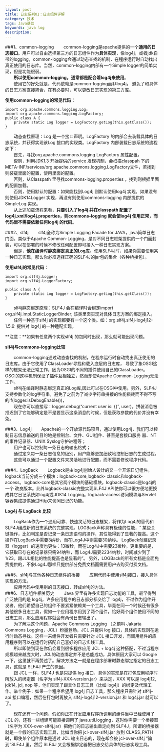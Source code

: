 ```yaml
---
layout: post
title: 日志系列01：日志组件详解
category: 技术
tags: Java基础
keywords: java log
description:
---
```


###1、common-logging
　　common-logging是apache提供的一个**通用的日志接口**。用户可以自由选择第三方的日志组件作为**具体实现**，像log4j，或者jdk自带的logging，common-logging会通过动态查找的机制，在程序运行时自动找出真正使用的日志库。当然，common-logging内部有一个Simple logger的简单实现，但是功能很弱。              
　　**所以使用common-logging，通常都是配合着log4j来使用**。			
　　使用它的好处就是，代码依赖是common-logging而非log4j， 避免了和具体的日志方案直接耦合，在有必要时，可以更改日志实现的第三方库。							

**使用common-logging的常见代码：**

	import org.apache.commons.logging.Log;
	import org.apache.commons.logging.LogFactory;  							
	public class A {  							
	    private static Log logger = LogFactory.getLog(this.getClass());  							
	}  		


　　动态查找原理：Log 是一个接口声明。LogFactory 的内部会去装载具体的日志系统，并获得实现该Log 接口的实现类。LogFactory 内部装载日志系统的流程如下：	              						
　　首先，寻找org.apache.commons.logging.LogFactory 属性配置。               
　　否则，利用JDK1.3 开始提供的service 发现机制，会扫描classpah 下的META-INF/services/org.apache.commons.logging.LogFactory文件，若找到则装载里面的配置，使用里面的配置。              
　　否则，从Classpath 里寻找commons-logging.properties ，找到则根据里面的配置加载。               
　　否则，使用默认的配置：如果能找到Log4j 则默认使用log4j 实现，如果没有则使用JDK14Logger 实现，再没有则使用commons-logging 内部提供的SimpleLog 实现。                    
　　从上述加载流程来看，**只要引入了log4j 并在classpath 配置了log4j.xml/log4j.properties，则commons-logging 就会使log4j 使用正常，而代码里不需要依赖任何log4j 的代码**。           							

###2、slf4j
　　slf4j全称为Simple Logging Facade for JAVA，java简单日志门面。类似于Apache Common-Logging，是对不同日志框架提供的一个门面封装，可以在部署的时候不修改任何配置即可接入一种日志实现方案。							
　　但是，**他在编译时静态绑定真正的Log库**。使用SLF4J时，如果你需要使用某一种日志实现，那么你必须选择正确的SLF4J的jar包的集合（各种桥接包）。							

**使用slf4j的常见代码：**						

	import org.slf4j.Logger;  							
	import org.slf4j.LoggerFactory;  							

	public class A {  							
	    private static Log logger = LogFactory.getLog(this.getClass());  							
	}  							

　　slf4j静态绑定原理：SLF4J 会在编译时会绑定import org.slf4j.impl.StaticLoggerBinder; 该类里面实现对具体日志方案的绑定接入。             
　　任何一种基于slf4j 的实现都要有一个这个类。如：org.slf4j.slf4j-log4j12-1.5.6: 提供对 log4j 的一种适配实现。             

**注意：**如果有任意两个实现slf4j 的包同时出现，那么就可能出现问题。							

**slf4j与commons-logging比较**

　　common-logging通过动态查找的机制，在程序运行时自动找出真正使用的日志库。由于它使用了ClassLoader寻找和载入底层的日志库， 导致了象OSGI这样的框架无法正常工作，因为OSGI的不同的插件使用自己的ClassLoader。 OSGI的这种机制保证了插件互相独立，然而却使Apache Common-Logging无法工作。              
　　slf4j在编译时静态绑定真正的Log库,因此可以在OSGI中使用。另外，SLF4J 支持参数化的log字符串，避免了之前为了减少字符串拼接的性能损耗而不得不写的if(logger.isDebugEnable())，							
　　现在你可以直接写：logger.debug(“current user is: {}”, user)。拼装消息被推迟到了它能够确定是不是要显示这条消息的时候，但是获取参数的代价并没有幸免。							

###3、Log4j
　　Apache的一个开放源代码项目，通过使用Log4j，我们可以控制日志信息输送的目的地是控制台、文件、GUI组件、甚至是套接口服务 器、NT的事件记录器、UNIX Syslog守护进程等；                 
　　用户也可以控制每一条日志的输出格式；             
　　通过定义每一条日志信息的级别，用户能够更加细致地控制日志的生成过程。                    						
　　这些可以通过一个配置文件来灵活地进行配置，而不需要修改程序代码。							

###4、LogBack
　　Logback是由log4j创始人设计的又一个开源日记组件。logback当前分成三个模块：logback-core,logback- classic和logback-access。logback-core是其它两个模块的基础模块。logback-classic是log4j的一个 改良版本。此外logback-classic完整实现SLF4J API使你可以很方便地更换成其它日记系统如log4j或JDK14 Logging。logback-access访问模块与Servlet容器集成提供通过Http来访问日记的功能。 							

**Log4j 与 LogBack 比较**							

　　LogBack作为一个通用可靠、快速灵活的日志框架，将作为Log4j的替代和SLF4J组成新的日志系统的完整实现。LOGBack声称具有极佳的性能，“ 某些关键操作，比如判定是否记录一条日志语句的操作，其性能得到了显著的提高。这个操作在LogBack中需要3纳秒，而在Log4J中则需要30纳秒。 LogBack创建记录器（logger）的速度也更快：13微秒，而在Log4J中需要23微秒。更重要的是，它获取已存在的记录器只需94纳秒，而 Log4J需要2234纳秒，时间减少到了1/23。跟JUL相比的性能提高也是显著的”。 另外，LOGBack的所有文档是全面免费提供的，不象Log4J那样只提供部分免费文档而需要用户去购买付费文档。 							

###5、slf4j与其他各种日志组件的桥接
　　应用代码中使用slf4j接口，接入具体实现的方法。               
　　应用代码中使用别的日志接口，转成slf4j的方法。        												
###6、日志组件相关历史
　　Java 界里有许多实现日志功能的工具，最早得到广泛使用的是 log4j，许多应用程序的日志部分都交给了 log4j，不过作为组件开发者，他们希望自己的组件不要紧紧依赖某一个工具，毕竟在同一个时候还有很多其他很多日志工具，假如一个应用程序用到了两个组件，恰好两个组件使用不同的日志工具，那么应用程序就会有两份日志输出了。                 
　　为了解决这个问题，Apache Commons Logging （之前叫 Jakarta Commons Logging，JCL）粉墨登场，JCL 只提供 log 接口，具体的实现则在运行时动态寻找。这样一来组件开发者只需要针对 JCL 接口开发，而调用组件的应用程序则可以在运行时搭配自己喜好的日志实践工具。                   
　　所以即使到现在你仍会看到很多程序应用 JCL + log4j 这种搭配，不过当程序规模越来越庞大时，JCL的动态绑定并不是总能成功，具体原因大家可以 Google 一下，这里就不再赘述了。解决方法之一就是在程序部署时静态绑定指定的日志工具，这就是 SLF4J 产生的原因。                
　　跟 JCL 一样，SLF4J 也是只提供 log 接口，具体的实现是在打包应用程序时所放入的绑定器（名字为 slf4j-XXX-version.jar）来决定，XXX 可以是 log4j12, jdk14, jcl, nop 等，他们实现了跟具体日志工具（比如 log4j）的绑定及代理工作。举个例子：如果一个程序希望用 log4j 日志工具，那么程序只需针对 slf4j-api 接口编程，然后在打包时再放入 slf4j-log4j12-version.jar 和 log4j.jar 就可以了。

　　现在还有一个问题，假如你正在开发应用程序所调用的组件当中已经使用了 JCL 的，还有一些组建可能直接调用了 java.util.logging，这时你需要一个桥接器（名字为 XXX-over-slf4j.jar）把他们的日志输出重定向到 SLF4J，所谓的桥接器就是一个假的日志实现工具，比如当你把 jcl-over-slf4j.jar 放到 CLASS_PATH 时，即使某个组件原本是通过 JCL 输出日志的，现在却会被 jcl-over-slf4j “骗到”SLF4J 里，然后 SLF4J 又会根据绑定器把日志交给具体的日志实现工具。
